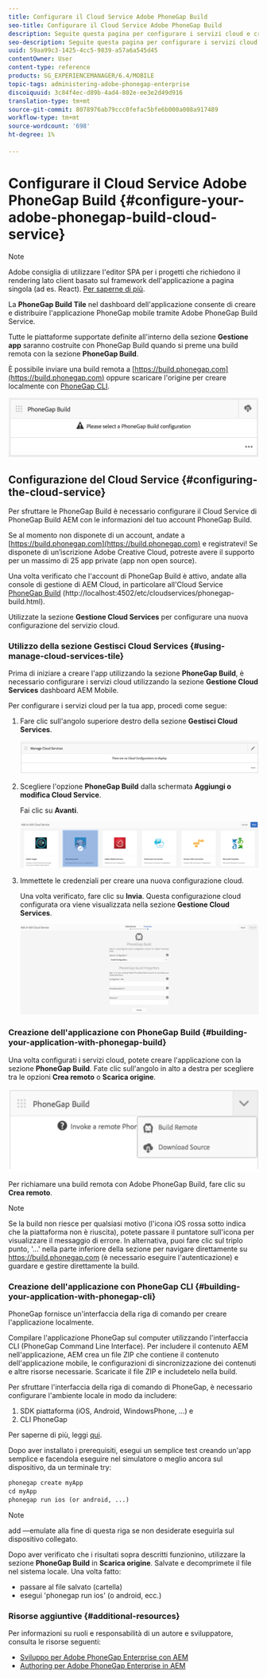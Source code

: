 ```yaml
---
title: Configurare il Cloud Service Adobe PhoneGap Build
seo-title: Configurare il Cloud Service Adobe PhoneGap Build
description: Seguite questa pagina per configurare i servizi cloud e creare la vostra applicazione con PhoneGap build.
seo-description: Seguite questa pagina per configurare i servizi cloud e creare la vostra applicazione con PhoneGap build.
uuid: 59aa99c3-1425-4cc5-9839-a57a6a545d45
contentOwner: User
content-type: reference
products: SG_EXPERIENCEMANAGER/6.4/MOBILE
topic-tags: administering-adobe-phonegap-enterprise
discoiquuid: 3c84f4ec-d89b-4ad4-802e-ee3e2d49d916
translation-type: tm+mt
source-git-commit: 8078976ab79ccc0fefac5bfe6b000a008a917489
workflow-type: tm+mt
source-wordcount: '698'
ht-degree: 1%

---
```



# Configurare il Cloud Service Adobe PhoneGap Build {#configure-your-adobe-phonegap-build-cloud-service}

>[!NOTE]
>
> Adobe consiglia di utilizzare l&#39;editor SPA per i progetti che richiedono il rendering lato client basato sul framework dell&#39;applicazione a pagina singola (ad es. React). [Per saperne di più](/help/sites-developing/spa-overview.md).

La **PhoneGap Build Tile** nel dashboard dell&#39;applicazione consente di creare e distribuire l&#39;applicazione PhoneGap mobile tramite Adobe PhoneGap Build Service.

Tutte le piattaforme supportate definite all&#39;interno della sezione **Gestione app** saranno costruite con PhoneGap Build quando si preme una build remota con la sezione **PhoneGap Build**.

È possibile inviare una build remota a [https://build.phonegap.com](https://build.phonegap.com) oppure scaricare l&#39;origine per creare localmente con [PhoneGap CLI](https://docs.phonegap.com/references/phonegap-cli/).

![PhoneGap Build](assets/chlimage_1-60.png)

## Configurazione del Cloud Service {#configuring-the-cloud-service}

Per sfruttare le PhoneGap Build è necessario configurare il Cloud Service di PhoneGap Build AEM con le informazioni del tuo account PhoneGap Build.

Se al momento non disponete di un account, andate a [https://build.phonegap.com](https://build.phonegap.com) e registratevi! Se disponete di un’iscrizione Adobe Creative Cloud, potreste avere il supporto per un massimo di 25 app private (app non open source).

Una volta verificato che l&#39;account di PhoneGap Build è attivo, andate alla console di gestione di AEM Cloud, in particolare all&#39;Cloud Service [PhoneGap Build](http://localhost:4502/etc/cloudservices/phonegap-build.html) (http://localhost:4502/etc/cloudservices/phonegap-build.html).

Utilizzate la sezione **Gestione Cloud Services** per configurare una nuova configurazione del servizio cloud.

### Utilizzo della sezione Gestisci Cloud Services {#using-manage-cloud-services-tile}

Prima di iniziare a creare l&#39;app utilizzando la sezione **PhoneGap Build**, è necessario configurare i servizi cloud utilizzando la sezione **Gestione Cloud Services**  dashboard AEM Mobile.

Per configurare i servizi cloud per la tua app, procedi come segue:

1. Fare clic sull&#39;angolo superiore destro della sezione **Gestisci Cloud Services**.

   ![chlimage_1-61](assets/chlimage_1-61.png)

1. Scegliere l&#39;opzione **PhoneGap Build** dalla schermata **Aggiungi o modifica Cloud Service**.

   Fai clic su **Avanti**.

   ![chlimage_1-62](assets/chlimage_1-62.png)

1. Immettete le credenziali per creare una nuova configurazione cloud.

   Una volta verificato, fare clic su **Invia**. Questa configurazione cloud configurata ora viene visualizzata nella sezione **Gestione Cloud Services**.

   ![chlimage_1-63](assets/chlimage_1-63.png)

### Creazione dell&#39;applicazione con PhoneGap Build {#building-your-application-with-phonegap-build}

Una volta configurati i servizi cloud, potete creare l&#39;applicazione con la sezione **PhoneGap Build**. Fate clic sull&#39;angolo in alto a destra per scegliere tra le opzioni **Crea remoto** o **Scarica origine**.

![chlimage_1-64](assets/chlimage_1-64.png)

Per richiamare una build remota con Adobe PhoneGap Build, fare clic su **Crea remoto**.

>[!NOTE]
>
>Se la build non riesce per qualsiasi motivo (l&#39;icona iOS rossa sotto indica che la piattaforma non è riuscita), potete passare il puntatore sull&#39;icona per visualizzare il messaggio di errore. In alternativa, puoi fare clic sul triplo punto, &#39;...&#39; nella parte inferiore della sezione per navigare direttamente su https://build.phonegap.com (è necessario eseguire l&#39;autenticazione) e guardare e gestire direttamente la build.

### Creazione dell&#39;applicazione con PhoneGap CLI {#building-your-application-with-phonegap-cli}

PhoneGap fornisce un&#39;interfaccia della riga di comando per creare l&#39;applicazione localmente.

Compilare l&#39;applicazione PhoneGap sul computer utilizzando l&#39;interfaccia CLI (PhoneGap Command Line Interface). Per includere il contenuto AEM nell&#39;applicazione, AEM crea un file ZIP che contiene il contenuto dell&#39;applicazione mobile, le configurazioni di sincronizzazione dei contenuti e altre risorse necessarie. Scaricate il file ZIP e includetelo nella build.

Per sfruttare l&#39;interfaccia della riga di comando di PhoneGap, è necessario configurare l&#39;ambiente locale in modo da includere:

1. SDK piattaforma (iOS, Android, WindowsPhone, ...) e
1. CLI PhoneGap

Per saperne di più, leggi [qui](https://docs.phonegap.com/references/phonegap-cli/).

Dopo aver installato i prerequisiti, esegui un semplice test creando un&#39;app semplice e facendola eseguire nel simulatore o meglio ancora sul dispositivo, da un terminale try:

```xml
phonegap create myApp
cd myApp
phonegap run ios (or android, ...)
```

>[!NOTE]
>
>add —emulate alla fine di questa riga se non desiderate eseguirla sul dispositivo collegato.

Dopo aver verificato che i risultati sopra descritti funzionino, utilizzare la sezione **PhoneGap Build** in **Scarica origine**. Salvate e decomprimete il file nel sistema locale. Una volta fatto:

* passare al file salvato (cartella)
* esegui &#39;phonegap run ios&#39; (o android, ecc.)

### Risorse aggiuntive {#additional-resources}

Per informazioni su ruoli e responsabilità di un autore e sviluppatore, consulta le risorse seguenti:

* [Sviluppo per  Adobe PhoneGap Enterprise con AEM](/help/mobile/developing-in-phonegap.md)
* [Authoring per  Adobe PhoneGap Enterprise in AEM](/help/mobile/phonegap.md)
